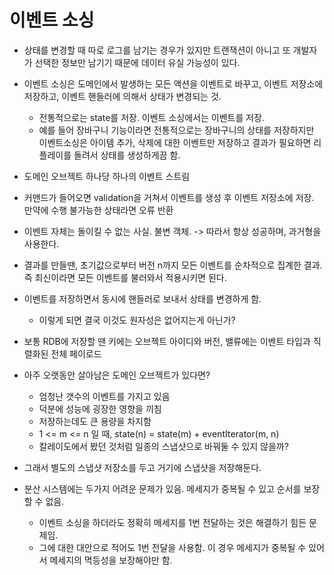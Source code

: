# 이벤트 소싱

* 상태를 변경할 때 따로 로그를 남기는 경우가 있지만 트랜잭션이 아니고 또 개발자가 선택한 정보만 남기기 때문에 데이터 유실 가능성이 있다.
* 이벤트 소싱은 도메인에서 발생하는 모든 액션을 이벤트로 바꾸고, 이벤트 저장소에 저장하고, 이벤트 핸들러에 의해서 상태가 변경되는 것.
  * 전통적으로는 state를 저장. 이벤트 소싱에서는 이벤트를 저장.
  * 예를 들어 장바구니 기능이라면 전통적으로는 장바구니의 상태를 저장하지만 이벤트소싱은 아이템 추가, 삭제에 대한 이벤트만 저장하고 결과가 필요하면 리플레이를 돌려서 상태를 생성하게끔 함.

* 도메인 오브젝트 하나당 하나의 이벤트 스트림
* 커맨드가 들어오면 validation을 거쳐서 이벤트를 생성 후 이벤트 저장소에 저장. 만약에 수행 불가능한 상태라면 오류 반환
* 이벤트 자체는 돌이킬 수 없는 사실. 불변 객체. -&gt; 따라서 항상 성공하며, 과거형을 사용한다.
* 결과를 만들땐, 초기값으로부터 버전 n까지 모든 이벤트를 순차적으로 집계한 결과. 즉 최신이라면 모든 이벤트를 불러와서 적용시키면 된다.
* 이벤트를 저장하면서 동시에 핸들러로 보내서 상태를 변경하게 함.
  * 이렇게 되면 결국 이것도 원자성은 없어지는게 아닌가?
* 보통 RDB에 저장할 땐 키에는 오브젝트 아이디와 버전, 밸류에는 이벤트 타입과 직렬화된 전체 페이로드
* 아주 오랫동안 살아남은 도메인 오브젝트가 있다면?
  * 엄청난 갯수의 이벤트를 가지고 있음
  * 덕분에 성능에 굉장한 영향을 끼침
  * 저장하는데도 큰 용량을 차지함
  * 1 &lt;= m &lt;= n 일 때, state\(n\) = state\(m\) + eventIterator\(m, n\)
  * 칼레이도에서 봤던 것처럼 일종의 스냅샷으로 바꿔둘 수 있지 않을까?
* 그래서 별도의 스냅샷 저장소를 두고 거기에 스냅샷을 저장해둔다.
* 분산 시스템에는 두가지 어려운 문제가 있음. 메세지가 중복될 수 있고 순서를 보장할 수 없음.
  * 이벤트 소싱을 하더라도 정확히 메세지를 1번 전달하는 것은 해결하기 힘든 문제임.
  * 그에 대한 대안으로 적어도 1번 전달을 사용함. 이 경우 메세지가 중복될 수 있어서 메세지의 멱등성을 보장해야만 함.



